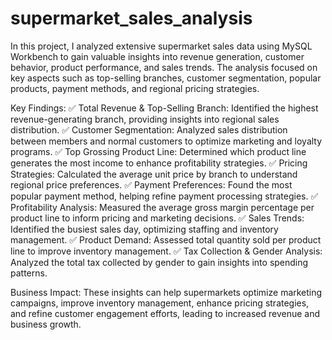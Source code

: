 # supermarket_sales_analysis
In this project, I analyzed extensive supermarket sales data using MySQL Workbench to gain valuable insights into revenue generation, customer behavior, product performance, and sales trends. The analysis focused on key aspects such as top-selling branches, customer segmentation, popular products, payment methods, and regional pricing strategies.

Key Findings:
✅ Total Revenue & Top-Selling Branch: Identified the highest revenue-generating branch, providing insights into regional sales distribution.
✅ Customer Segmentation: Analyzed sales distribution between members and normal customers to optimize marketing and loyalty programs.
✅ Top Grossing Product Line: Determined which product line generates the most income to enhance profitability strategies.
✅ Pricing Strategies: Calculated the average unit price by branch to understand regional price preferences.
✅ Payment Preferences: Found the most popular payment method, helping refine payment processing strategies.
✅ Profitability Analysis: Measured the average gross margin percentage per product line to inform pricing and marketing decisions.
✅ Sales Trends: Identified the busiest sales day, optimizing staffing and inventory management.
✅ Product Demand: Assessed total quantity sold per product line to improve inventory management.
✅ Tax Collection & Gender Analysis: Analyzed the total tax collected by gender to gain insights into spending patterns.

Business Impact:
These insights can help supermarkets optimize marketing campaigns, improve inventory management, enhance pricing strategies, and refine customer engagement efforts, leading to increased revenue and business growth.

